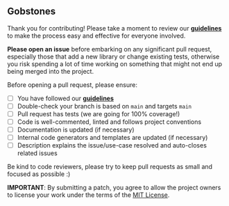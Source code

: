 ## Gobstones

Thank you for contributing! Please take a moment to review our
[**guidelines**](https://github.com/gobstones/gobstones-guidelines) to make the
process easy and effective for everyone involved.

**Please open an issue** before embarking on any significant pull request,
especially those that add a new library or change existing tests, otherwise you
risk spending a lot of time working on something that might not end up being
merged into the project.

Before opening a pull request, please ensure:

-   [ ] You have followed our [**guidelines**](https://github.com/gobstones/gobstones-guidelines)
-   [ ] Double-check your branch is based on `main` and targets `main`
-   [ ] Pull request has tests (we are going for 100% coverage!)
-   [ ] Code is well-commented, linted and follows project conventions
-   [ ] Documentation is updated (if necessary)
-   [ ] Internal code generators and templates are updated (if necessary)
-   [ ] Description explains the issue/use-case resolved and auto-closes related
        issues

Be kind to code reviewers, please try to keep pull requests as small and focused
as possible :)

**IMPORTANT**: By submitting a patch, you agree to allow the project owners to
license your work under the terms of the
[MIT License](https://github.com/gobstones/gobstones-guidelines/blob/main/LICENSE).
